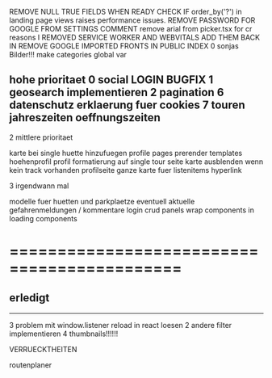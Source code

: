 REMOVE NULL TRUE FIELDS WHEN READY
CHECK IF order_by('?') in landing page views raises performance issues. 
REMOVE PASSWORD FOR GOOGLE FROM SETTINGS COMMENT
remove arial from picker.tsx for cr reasons
I REMOVED SERVICE WORKER AND WEBVITALS ADD THEM BACK IN
REMOVE GOOGLE IMPORTED FRONTS IN PUBLIC INDEX
0  sonjas Bilder!!!
make categories global var

hohe prioritaet
0 social LOGIN BUGFIX
1  geosearch implementieren
2  pagination
6  datenschutz erklaerung fuer cookies
7  touren jahreszeiten oeffnungszeiten
----------------------------------

2 mittlere prioritaet

karte bei single huette hinzufuegen
profile pages
prerender templates
hoehenprofil
profil formatierung auf single tour seite 
karte ausblenden wenn kein track vorhanden 
profilseite
ganze karte fuer listenitems hyperlink

3 irgendwann mal 

modelle fuer huetten und parkplaetze
eventuell aktuelle gefahrenmeldungen / kommentare
login crud panels
wrap components in loading components

============================================
============================================

erledigt
--------------------------------------------
--------------------------------------------
3  problem mit window.listener reload in react loesen 
2  andere filter implementieren
4  thumbnails!!!!!!
































VERRUECKTHEITEN

routenplaner